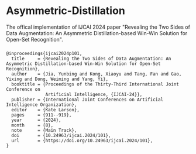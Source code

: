 # Asymmetric-Distillation
The offical implementation of IJCAI 2024 paper "Revealing the Two Sides of Data Augmentation:  An Asymmetric Distillation-based Win-Win Solution for Open-Set Recognition".
#####
```
@inproceedings{ijcai2024p101,
  title     = {Revealing the Two Sides of Data Augmentation: An Asymmetric Distillation-based Win-Win Solution for Open-Set Recognition},
  author    = {Jia, Yunbing and Kong, Xiaoyu and Tang, Fan and Gao, Yixing and Dong, Weiming and Yang, Yi},
  booktitle = {Proceedings of the Thirty-Third International Joint Conference on
               Artificial Intelligence, {IJCAI-24}},
  publisher = {International Joint Conferences on Artificial Intelligence Organization},
  editor    = {Kate Larson},
  pages     = {911--919},
  year      = {2024},
  month     = {8},
  note      = {Main Track},
  doi       = {10.24963/ijcai.2024/101},
  url       = {https://doi.org/10.24963/ijcai.2024/101},
}
```
